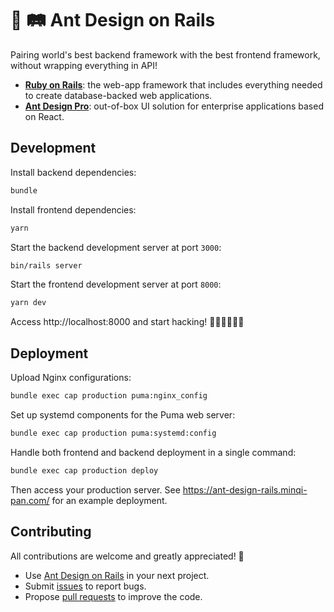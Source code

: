 # 🚆 🛤️ Ant Design on Rails

Pairing world's best backend framework with the best frontend framework, without wrapping everything in API!

- **[Ruby on Rails](https://rubyonrails.org/)**: the web-app framework that includes everything needed to create database-backed web applications.
- **[Ant Design Pro](https://pro.ant.design/)**: out-of-box UI solution for enterprise applications based on React.

## Development

Install backend dependencies:

```bash
bundle
```

Install frontend dependencies:

```bash
yarn
```

Start the backend development server at port `3000`:

```bash
bin/rails server
```

Start the frontend development server at port `8000`:

```bash
yarn dev
```

Access http://localhost:8000 and start hacking! 👨🏻‍💻👩🏻‍💻

## Deployment

Upload Nginx configurations:

```bash
bundle exec cap production puma:nginx_config
```

Set up systemd components for the Puma web server:

```bash
bundle exec cap production puma:systemd:config
```

Handle both frontend and backend deployment in a single command:

```bash
bundle exec cap production deploy
```

Then access your production server. See https://ant-design-rails.minqi-pan.com/ for an example deployment.

## Contributing

All contributions are welcome and greatly appreciated! 🙇

- Use [Ant Design on Rails](https://github.com/pmq20/ant-design-rails/) in your next project.
- Submit [issues](https://github.com/pmq20/ant-design-rails/issues) to report bugs.
- Propose [pull requests](https://github.com/pmq20/ant-design-rails/pulls) to improve the code.
